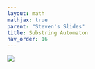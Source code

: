 ```yaml
---
layout: math
mathjax: true
parent: "Steven's Slides"
title: Substring Automaton
nav_order: 16
---
```


<img src="../assets/automata/aa.png" style="max-height:80vh;"/>